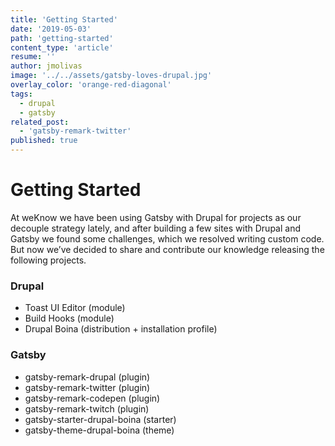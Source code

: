 ```yaml
---
title: 'Getting Started'
date: '2019-05-03'
path: 'getting-started'
content_type: 'article'
resume: ''
author: jmolivas
image: '../../assets/gatsby-loves-drupal.jpg'
overlay_color: 'orange-red-diagonal'
tags:
  - drupal
  - gatsby
related_post:
  - 'gatsby-remark-twitter'
published: true
---
```


# Getting Started

At weKnow we have been using Gatsby with Drupal for projects as our decouple strategy lately, and after building a few sites with Drupal and Gatsby we found some challenges, which we resolved writing custom code. But now we’ve decided to share and contribute our knowledge releasing the following projects.

### Drupal

* Toast UI Editor (module)
* Build Hooks (module)
* Drupal Boina (distribution + installation profile)

### Gatsby

* gatsby-remark-drupal (plugin)
* gatsby-remark-twitter (plugin)
* gatsby-remark-codepen (plugin)
* gatsby-remark-twitch (plugin)
* gatsby-starter-drupal-boina (starter)
* gatsby-theme-drupal-boina (theme)
